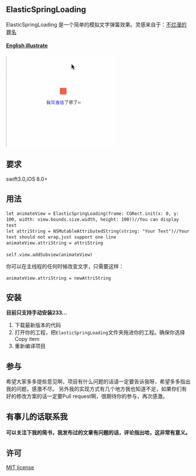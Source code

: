 ElasticSpringLoading
---

ElasticSpringLoading 是一个简单的模拟文字弹簧效果。灵感来自于：[不烂漫的罪名](http://m.zcool.com.cn/work/ZMTI1Nzk3MjA=.html)

#### [English illustrate](README.md)


![效果图](bounceBall.gif)


## 要求


swift3.0,iOS 8.0+ 


## 用法

```
let animateView = ElasticSpringLoading(frame: CGRect.init(x: 0, y: 100, width: view.bounds.size.width, height: 100))//You can display text
let attriString = NSMutableAttributedString(string: "Your Text")//Your text should not wrap,just support one line
animateView.attriString = attriString

self.view.addSubview(animateView)

```

你可以在主线程的任何时候改变文字，只需要这样：

```
animateView.attriString = newAttriString

```

## 安装

**目前只支持手动安装233...**

1. 下载最新版本的代码
2. 打开你的工程，把`ElasticSpringLoading`文件夹拖进你的工程。确保你选择Copy item
3. 重新编译项目


## 参与

希望大家多多提些意见啊，项目有什么问题的话请一定要告诉我呀，希望多多指出我的问题，感激不尽。
另外我的实现方式有几个地方我也知道不足，如果你们有好的修改方案的话一定要Pull request啊，很期待你的参与，再次感激。

## 有事儿的话联系我

#### 可以关注下我的简书，我发布过的文章有问题的话，评论指出哈，这非常有意义。

## 许可

[MIT license](LICENSE)








